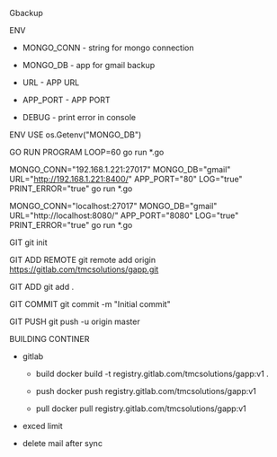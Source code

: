 Gbackup

ENV
- MONGO_CONN    - string for mongo connection
- MONGO_DB      - app for gmail backup
- URL           - APP URL
- APP_PORT      - APP PORT

- DEBUG         - print error in console

ENV USE
os.Getenv("MONGO_DB")

GO RUN PROGRAM
LOOP=60 go run *.go


MONGO_CONN="192.168.1.221:27017" MONGO_DB="gmail" URL="http://192.168.1.221:8400/" APP_PORT="80" LOG="true" PRINT_ERROR="true" go run *.go

MONGO_CONN="localhost:27017" MONGO_DB="gmail" URL="http://localhost:8080/" APP_PORT="8080" LOG="true" PRINT_ERROR="true" go run *.go

GIT
git init

GIT ADD REMOTE
git remote add origin https://gitlab.com/tmcsolutions/gapp.git

GIT ADD
git add .

GIT COMMIT
git commit -m "Initial commit"

GIT PUSH
git push -u origin master


BUILDING CONTINER

- gitlab

    - build
    docker build -t registry.gitlab.com/tmcsolutions/gapp:v1 .

    - push
    docker push registry.gitlab.com/tmcsolutions/gapp:v1 

    - pull
    docker pull registry.gitlab.com/tmcsolutions/gapp:v1


- exced limit

- delete mail after sync